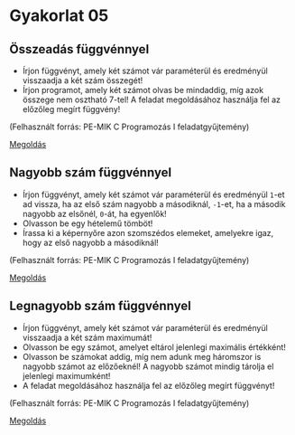 # Gyakorlat 05

## Összeadás függvénnyel
- Írjon függvényt, amely két számot vár paraméterül és eredményül visszaadja a két szám összegét!
- Írjon programot, amely két számot olvas be mindaddig, míg azok összege nem osztható 7-tel! A feladat megoldásához használja fel az előzőleg megírt függvény!

(Felhasznált forrás: PE-MIK C Programozás I feladatgyűjtemény)

[Megoldás](main.cpp)

## Nagyobb szám függvénnyel

- Írjon függvényt, amely két számot vár paraméterül és eredményül `1`-et ad vissza, ha az első szám nagyobb a másodiknál, `-1`-et, ha a második nagyobb az elsőnél, `0`-át, ha egyenlők!
- Olvasson be egy hételemű tömböt!
- Írassa ki a képernyőre azon szomszédos elemeket, amelyekre igaz, hogy az első nagyobb a másodiknál!

(Felhasznált forrás: PE-MIK C Programozás I feladatgyűjtemény)

[Megoldás](nagyobb_szomszedos.cpp)


## Legnagyobb szám függvénnyel

- Írjon függvényt, amely két számot vár paraméterül és eredményül visszaadja a két szám maximumát!
- Olvasson be egy számot, amelyet eltárol jelenlegi maximális értékként!
- Olvasson be számokat addig, míg nem adunk meg háromszor is nagyobb számot az előzőeknél! A nagyobb számot mindig tárolja el jelenlegi maximumként!
- A feladat megoldásához használja fel az előzőleg megírt függvényt!

(Felhasznált forrás: PE-MIK C Programozás I feladatgyűjtemény)

[Megoldás](maximum_szam.cpp)